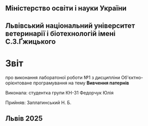 ## Міністерство освіти і науки України

## Львівський національний університет ветеринарії і біотехнологій імені С.З.Ґжицького

# Звіт

про виконання лаборатоної роботи №1 з дисципліни Об'єктно-орієнтоване програмування на тему **Вивчення патернів**

Виконала: студентка групи КН-31 Федорчук Юлія

Прийняв: Заплатинський Н. Б.

## Львів 2025